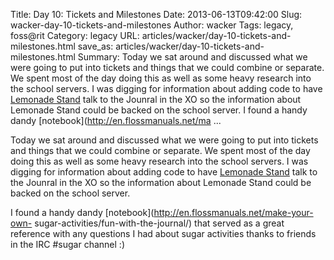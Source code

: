 Title: Day 10: Tickets and Milestones
Date: 2013-06-13T09:42:00
Slug: wacker-day-10-tickets-and-milestones
Author: wacker
Tags: legacy, foss@rit
Category: legacy
URL: articles/wacker/day-10-tickets-and-milestones.html
save_as: articles/wacker/day-10-tickets-and-milestones.html
Summary: Today we sat around and discussed what we were going to put into tickets and things that we could combine or separate. We spent most of the day doing this as well as some heavy research into the school servers. I was digging for information about adding code to have [Lemonade Stand](http://wiki.sugarlabs.org/go/Lemonade_Stand) talk to the Jounral in the XO so the information about Lemonade Stand could be backed on the school server.  I found a handy dandy [notebook](http://en.flossmanuals.net/ma ... 

Today we sat around and discussed what we were going to put into tickets and
things that we could combine or separate. We spent most of the day doing this
as well as some heavy research into the school servers. I was digging for
information about adding code to have [Lemonade
Stand](http://wiki.sugarlabs.org/go/Lemonade_Stand) talk to the Jounral in the
XO so the information about Lemonade Stand could be backed on the school
server.

I found a handy dandy [notebook](http://en.flossmanuals.net/make-your-own-
sugar-activities/fun-with-the-journal/) that served as a great reference with
any questions I had about sugar activities thanks to friends in the IRC #sugar
channel :)


